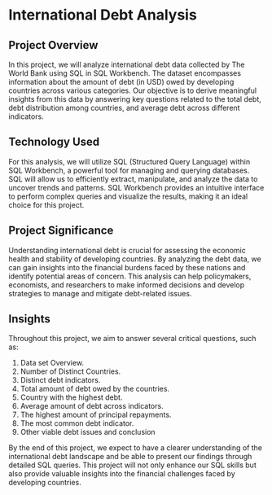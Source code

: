 # International Debt Analysis
## Project Overview

In this project, we will analyze international debt data collected by The World Bank using SQL in SQL Workbench. The dataset encompasses information about the amount of debt (in USD) owed by developing countries across various categories. Our objective is to derive meaningful insights from this data by answering key questions related to the total debt, debt distribution among countries, and average debt across different indicators.

## Technology Used

For this analysis, we will utilize SQL (Structured Query Language) within SQL Workbench, a powerful tool for managing and querying databases. SQL will allow us to efficiently extract, manipulate, and analyze the data to uncover trends and patterns. SQL Workbench provides an intuitive interface to perform complex queries and visualize the results, making it an ideal choice for this project.

## Project Significance

Understanding international debt is crucial for assessing the economic health and stability of developing countries. By analyzing the debt data, we can gain insights into the financial burdens faced by these nations and identify potential areas of concern. This analysis can help policymakers, economists, and researchers to make informed decisions and develop strategies to manage and mitigate debt-related issues.

## Insights

Throughout this project, we aim to answer several critical questions, such as:
  1. Data set Overview.
  2. Number of Distinct Countries.
  3. Distinct debt indicators.
  4. Total amount of debt owed by the countries.
  5. Country with the highest debt.
  6. Average amount of debt across indicators.
  7. The highest amount of principal repayments.
  8. The most common debt indicator.
  9. Other viable debt issues and conclusion

By the end of this project, we expect to have a clearer understanding of the international debt landscape and be able to present our findings through detailed SQL queries. This project will not only enhance our SQL skills but also provide valuable insights into the financial challenges faced by developing countries.
